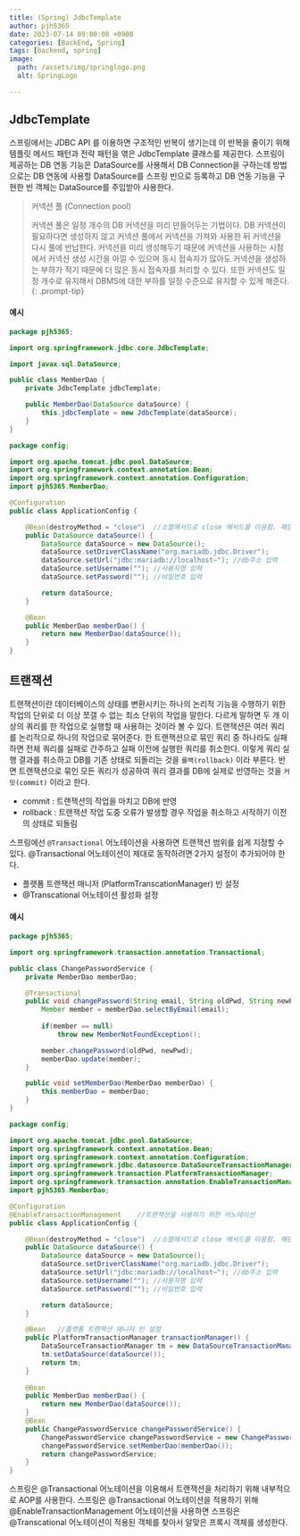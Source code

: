 ```yaml
---
title: (Spring) JdbcTemplate
author: pjh5365
date: 2023-07-14 09:00:00 +0900
categories: [BackEnd, Spring]
tags: [backend, spring]
image:
  path: /assets/img/springlogo.png
  alt: SpringLogo

---
```




## JdbcTemplate

스프링에서는 JDBC API 를 이용하면 구조적인 반복이 생기는데 이 반복을 줄이기 위해 템플릿 메서드 패턴과 전략 패턴을 엮은 JdbcTemplate 클래스를 제공한다. 스프링이 제공하는 DB 연동 기능은 DataSource를 사용해서 DB Connection을 구하는데 방법으로는 DB 연동에 사용할 DataSource를 스프링 빈으로 등록하고 DB 연동 기능을 구현한 빈 객체는 DataSource를 주입받아 사용한다.

> 커넥션 풀 (Connection pool)
>
> 커넥션 풀은 일정 개수의 DB 커넥션을 미리 만들어두는 기법이다. DB 커넥션이 필요하다면 생성하지 않고 커넥션 풀에서 커넥션을 가져와 사용한 뒤 커넥션을 다시 풀에 반납한다. 커넥션을 미리 생성해두기 때문에 커넥션을 사용하는 시점에서 커넥션 생성 시간을 아낄 수 있으며 동시 접속자가 많아도 커넥션을 생성하는 부하가 적기 때문에 더 많은 동시 접속자를 처리할 수 있다. 또한 커넥션도 일정 개수로 유지해서 DBMS에 대한 부하를 일정 수준으로 유지할 수 있게 해준다.
{: .prompt-tip}

#### 예시

```java
package pjh5365;

import org.springframework.jdbc.core.JdbcTemplate;

import javax.sql.DataSource;

public class MemberDao {
    private JdbcTemplate jdbcTemplate;

    public MemberDao(DataSource dataSource) {
        this.jdbcTemplate = new JdbcTemplate(dataSource);
    }
}
```

```java
package config;

import org.apache.tomcat.jdbc.pool.DataSource;
import org.springframework.context.annotation.Bean;
import org.springframework.context.annotation.Configuration;
import pjh5365.MemberDao;

@Configuration
public class ApplicationConfig {

    @Bean(destroyMethod = "close")  //소멸메서드로 close 메서드를 이용함. 해당 메서드는 커넥션 풀에 보관된 Connection을 닫음
    public DataSource dataSource() {
        DataSource dataSource = new DataSource();
        dataSource.setDriverClassName("org.mariadb.jdbc.Driver");
        dataSource.setUrl("jdbc:mariadb://localhost~");	//db주소 입력
        dataSource.setUsername("");	//사용자명 입력
        dataSource.setPassword("");	//비밀번호 입력

        return dataSource;
    }

    @Bean
    public MemberDao memberDao() {
        return new MemberDao(dataSource());
    }
}

```

## 트랜잭션

트랜잭션이란 데이터베이스의 상태를 변환시키는 하나의 논리적 기능을 수행하기 위한 작업의 단위로 더 이상 쪼갤 수 없는 최소 단위의 작업을 말한다. 다르게 말하면 두 개 이상의 쿼리를 한 작업으로 실행할 때 사용하는 것이라 볼 수 있다. 트랜잭션은 여러 쿼리를 논리적으로 하나의 작업으로 묶어준다. 한 트랜잭션으로 묶인 쿼리 중 하나라도 실패하면 전체 쿼리를 실패로 간주하고 실패 이전에 실행한 쿼리를 취소한다. 이렇게 쿼리 실행 결과를 취소하고 DB를 기존 상태로 되돌리는 것을 `롤백(rollback)` 이라 부른다. 반면 트랜잭션으로 묶인 모든 쿼리가 성공하여 쿼리 결과를 DB에 실제로 반영하는 것을 `커밋(commit)` 이라고 한다.

- commit : 트랜잭션의 작업을 마치고 DB에 반영
- rollback : 트랜잭션 작업 도중 오류가 발생할 경우 작업을 취소하고 시작하기 이전의 상태로 되돌림

스프링에선 `@Transactional` 어노테이션을 사용하면 트랜잭션 범위를 쉽게 지정할 수 있다. @Transactional 어노테이션이 제대로 동작하려면 2가지 설정이 추가되어야 한다.

- 플랫폼 트랜잭션 매니저 (PlatformTranscationManager) 빈 설정
- @Transcational 어노테이션 활성화 설정

#### 예시

```java
package pjh5365;

import org.springframework.transaction.annotation.Transactional;

public class ChangePasswordService {
    private MemberDao memberDao;

    @Transactional
    public void changePassword(String email, String oldPwd, String newPwd) {
        Member member = memberDao.selectByEmail(email);
      
        if(member == null)
            throw new MemberNotFoundException();

        member.changePassword(oldPwd, newPwd);
        memberDao.update(member);
    }

    public void setMemberDao(MemberDao memberDao) {
        this.memberDao = memberDao;
    }
}
```

```java
package config;

import org.apache.tomcat.jdbc.pool.DataSource;
import org.springframework.context.annotation.Bean;
import org.springframework.context.annotation.Configuration;
import org.springframework.jdbc.datasource.DataSourceTransactionManager;
import org.springframework.transaction.PlatformTransactionManager;
import org.springframework.transaction.annotation.EnableTransactionManagement;
import pjh5365.MemberDao;

@Configuration
@EnableTransactionManagement    //트랜잭션을 사용하기 위한 어노테이션
public class ApplicationConfig {

    @Bean(destroyMethod = "close")  //소멸메서드로 close 메서드를 이용함. 해당 메서드는 커넥션 풀에 보관된 Connection을 닫음
    public DataSource dataSource() {
        DataSource dataSource = new DataSource();
        dataSource.setDriverClassName("org.mariadb.jdbc.Driver");
        dataSource.setUrl("jdbc:mariadb://localhost~");	//db주소 입력
        dataSource.setUsername("");	//사용자명 입력
        dataSource.setPassword("");	//비밀번호 입력

        return dataSource;
    }

    @Bean   //플랫폼 트랜잭션 매니저 빈 설정
    public PlatformTransactionManager transactionManager() {
        DataSourceTransactionManager tm = new DataSourceTransactionManager();
        tm.setDataSource(dataSource());
        return tm;
    }
    
    @Bean
    public MemberDao memberDao() {
        return new MemberDao(dataSource());
    }
    @Bean
    public ChangePasswordService changePasswordService() {
        ChangePasswordService changePasswordService = new ChangePasswordService();
        changePasswordService.setMemberDao(memberDao());
        return changePasswordService;
    }
}
```

스프링은 @Transactional 어노테이션을 이용해서 트랜잭션을 처리하기 위해 내부적으로 AOP를 사용한다. 스프링은 @Transactional 어노테이션을 적용하기 위해 @EnableTransactionManagement 어노테이션을 사용하면 스프링은 @Transcational 어노테이션이 적용된 객체를 찾아서 알맞은 프록시 객체를 생성한다.